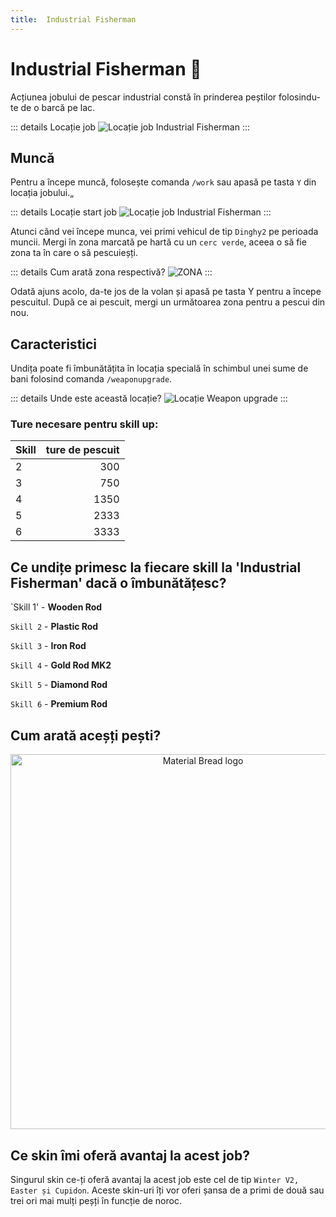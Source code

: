 ```yaml
---
title:  Industrial Fisherman 
---
```


# Industrial Fisherman 🎣

Acțiunea jobului de pescar industrial constă în prinderea peștilor folosindu-te de o barcă pe lac.

::: details Locație job
![Locație job Industrial Fisherman](https://i.imgur.com/QFQUStO.png "Locație Industrial Fishermanr")
:::

## Muncă

Pentru a începe muncă, folosește comanda `/work` sau apasă pe tasta `Y` din locația jobului.„

::: details Locație start job
![Locație job Industrial Fisherman](https://i.imgur.com/BGL4fWD.png "Locație job Industrial Fisherman")
:::

Atunci când vei începe munca, vei primi  vehicul de tip `Dinghy2` pe perioada muncii. Mergi în zona marcată pe hartă cu un `cerc verde`, aceea o să fie zona ta în care o să pescuieșți.

::: details Cum arată zona respectivă?
![ZONA](https://i.imgur.com/l3DZMvD.png "Zona Industrial")
:::

Odată ajuns acolo, da-te jos de la volan și apasă pe tasta Y pentru a începe pescuitul. După ce ai pescuit, mergi un următoarea zona pentru a pescui din nou.

## Caracteristici
Undița poate fi îmbunătățita în locația specială în schimbul unei sume de bani folosind comanda `/weaponupgrade`.

::: details Unde este această locație?
![Locație Weapon upgrade](https://i.imgur.com/F0dVdkt.png "Locație weapon upgrade")
:::

### Ture necesare pentru skill up:

| Skill         | ture de pescuit  |
| ------------- | ----:  |
| 2             | 300 |
| 3             | 750 |
| 4             | 1350 |
| 5             | 2333 |
| 6             |3333 |

## Ce undițe primesc la fiecare skill la 'Industrial Fisherman' dacă o îmbunătățesc?

`Skill 1' - **Wooden Rod**

`Skill 2` - **Plastic Rod**

`Skill 3` - **Iron Rod**

`Skill 4` - **Gold Rod MK2**

`Skill 5` - **Diamond Rod**

`Skill 6` - **Premium Rod**

## Cum arată aceșți pești?

<p align="center">
    <img width="600" src="https://i.imgur.com/OHiRYgC.png" alt="Material Bread logo">
</p>


## Ce skin îmi oferă avantaj la acest job?

Singurul skin ce-ți oferă avantaj la acest job este cel de tip `Winter V2, Easter și Cupidon`. Aceste skin-uri îți vor oferi șansa de a primi de două sau trei ori mai mulți peșți în funcție de noroc.
